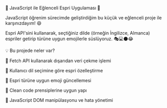 🎉 JavaScript ile Eğlenceli Espri Uygulaması 🎉

JavaScript öğrenim sürecimde geliştirdiğim bu küçük ve eğlenceli proje ile karşınızdayım! 😄

Espri API'sini kullanarak, seçtiğiniz dilde (örneğin İngilizce, Almanca) espriler getirip türüne uygun emojilerle süslüyoruz. 🎭💻🌑😂

💡 Bu projede neler var?

🔹 Fetch API kullanarak dışarıdan veri çekme işlemi

🔹 Kullanıcı dil seçimine göre espri özelleştirme

🔹 Espri türüne uygun emoji güncellemesi

🔹 Clean code prensiplerine uygun yapı

🔹 JavaScript DOM manipülasyonu ve hata yönetimi
